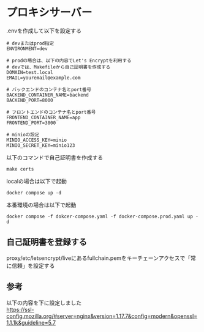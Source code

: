 # プロキシサーバー

.envを作成して以下を設定する

```
# devまたはprod指定
ENVIRONMENT=dev

# prodの場合は、以下の内容でLet's Encryptを利用する
# devでは、Makefileから自己証明書を作成する
DOMAIN=test.local
EMAIL=youremail@example.com

# バックエンドのコンテナ名とport番号
BACKEND_CONTAINER_NAME=backend
BACKEND_PORT=8000

# フロントエンドのコンテナ名とport番号
FRONTEND_CONTAINER_NAME=app
FRONTEND_PORT=3000

# minioの設定
MINIO_ACCESS_KEY=minio
MINIO_SECRET_KEY=minio123
```

以下のコマンドで自己証明書を作成する

```
make certs
```

localの場合は以下で起動

```
docker compose up -d
```

本番環境の場合は以下で起動

```
docker compose -f dokcer-compose.yaml -f docker-compose.prod.yaml up -d
```

## 自己証明書を登録する
proxy/etc/letsencrypt/liveにあるfullchain.pemをキーチェーンアクセスで「常に信頼」を設定する

## 参考
以下の内容を下に設定しました  
https://ssl-config.mozilla.org/#server=nginx&version=1.17.7&config=modern&openssl=1.1.1k&guideline=5.7
